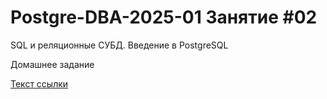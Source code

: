 # Postgre-DBA-2025-01 Занятие #02
SQL и реляционные СУБД. Введение в PostgreSQL

Домашнее задание

[Текст ссылки](https://htmlacademy.ru)
